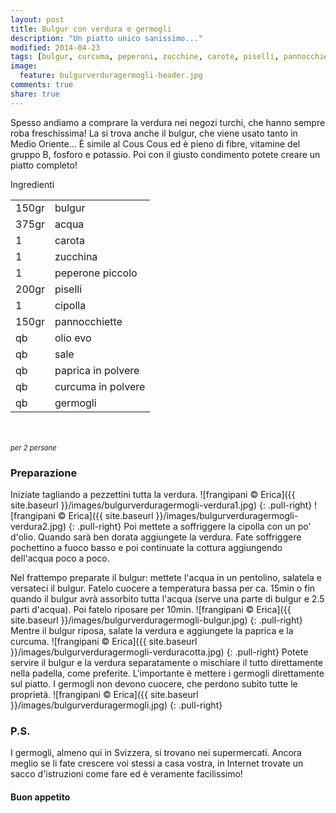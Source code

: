 ```yaml
---
layout: post
title: Bulgur con verdura e germogli
description: "Un piatto unico sanissimo..."
modified: 2014-04-23
tags: [bulgur, curcuma, peperoni, zucchine, carote, piselli, pannocchiette, germogli]
image:
  feature: bulgurverduragermogli-header.jpg
comments: true
share: true
---
```


Spesso andiamo a comprare la verdura nei negozi turchi, che hanno sempre roba freschissima! La si trova anche il bulgur, che viene usato tanto in Medio Oriente... È simile al Cous Cous ed è pieno di fibre, vitamine del gruppo B, fosforo e potassio. Poi con il giusto condimento potete creare un piatto completo!


<div class="ingredients">
	<div class="ingredients-title">Ingredienti</div>
	<table>
		<tbody>
			<tr>
				<td>150gr</td>
				<td>bulgur</td>
			</tr>
			<tr>
				<td>375gr</td>
				<td>acqua</td>
			</tr>
			<tr>
				<td>1</td>
				<td>carota</td>
			</tr>
			<tr>
				<td>1</td>
				<td>zucchina</td>
			</tr>
			<tr>
				<td>1</td>
				<td>peperone piccolo</td>
			</tr>
			<tr>
				<td>200gr</td>
				<td>piselli</td>
			</tr>
			<tr>
				<td>1</td>
				<td>cipolla</td>
			</tr>
			<tr>
				<td>150gr</td>
				<td>pannocchiette</td>
			</tr>
			<tr>
				<td>qb</td>
				<td>olio evo</td>
			</tr>
			<tr>
				<td>qb</td>
				<td>sale</td>
			</tr>
			<tr>
				<td>qb</td>
				<td>paprica in polvere</td>
			</tr>
			<tr>
				<td>qb</td>
				<td>curcuma in polvere</td>
			</tr>
			<tr>
				<td>qb</td>
				<td>germogli</td>
			</tr>
		</tbody>
	</table>
	<br></br>
	<i class="pull-right" style="font-size: 80%;">per 2 persone</i>
</div>


<h3>
	<font color="grey">
		<i class="icon-cogs"></i>
	</font> Preparazione
</h3>

Iniziate tagliando a pezzettini tutta la verdura.
![frangipani © Erica]({{ site.baseurl }}/images/bulgurverduragermogli-verdura1.jpg)
{: .pull-right}
![frangipani © Erica]({{ site.baseurl }}/images/bulgurverduragermogli-verdura2.jpg)
{: .pull-right}
Poi mettete a soffriggere la cipolla con un po' d'olio. Quando sarà ben dorata aggiungete la verdura. Fate soffriggere pochettino a fuoco basso e poi continuate la cottura aggiungendo dell'acqua poco a poco.

Nel frattempo preparate il bulgur: mettete l'acqua in un pentolino, salatela e versateci il bulgur. Fatelo cuocere a temperatura bassa per ca. 15min o fin quando il bulgur avrà assorbito tutta l'acqua (serve una parte di bulgur e 2.5 parti d'acqua). Poi fatelo riposare per 10min.
![frangipani © Erica]({{ site.baseurl }}/images/bulgurverduragermogli-bulgur.jpg)
{: .pull-right}
Mentre il bulgur riposa, salate la verdura e aggiungete la paprica e la curcuma.
![frangipani © Erica]({{ site.baseurl }}/images/bulgurverduragermogli-verduracotta.jpg)
{: .pull-right}
Potete servire il bulgur e la verdura separatamente o mischiare il tutto direttamente nella padella, come preferite. L'importante è mettere i germogli direttamente sul piatto. I germogli non devono cuocere, che perdono subito tutte le proprietà.
![frangipani © Erica]({{ site.baseurl }}/images/bulgurverduragermogli.jpg)
{: .pull-right}

<h3>
  <font color="#FFCC00">
    <i class="icon-lightbulb"></i>
  </font> P.S.
</h3>

I germogli, almeno qui in Svizzera, si trovano nei supermercati. Ancora meglio se li fate crescere voi stessi a casa vostra, in Internet trovate un sacco d'istruzioni come fare ed è veramente facilissimo!


<h4>Buon appetito
	<font color="red">
		<i class="icon-smile"></i>
	</font>
</h4>
